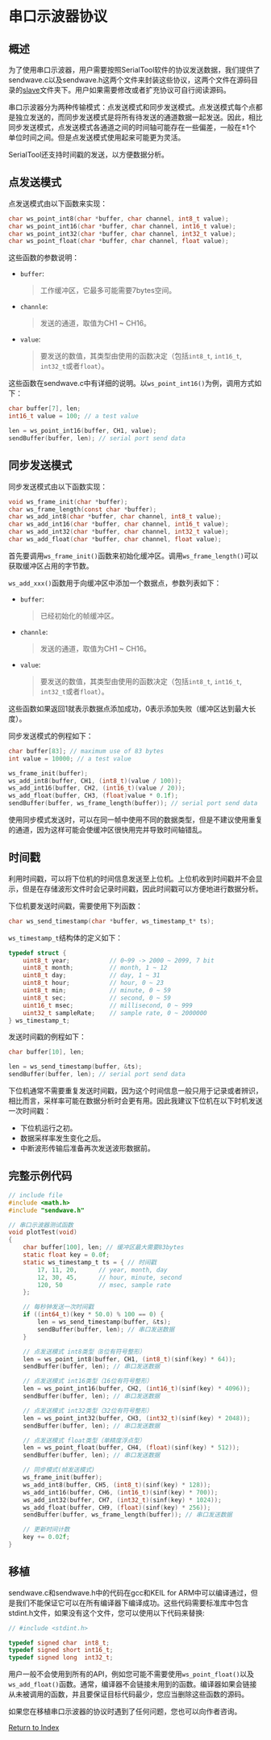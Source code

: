 # 串口示波器协议

## 概述

为了使用串口示波器，用户需要按照SerialTool软件的协议发送数据，我们提供了sendwave.c以及sendwave.h这两个文件来封装这些协议，这两个文件在源码目录的[slave](https://github.com/Le-Seul/SerialTool/tree/master/SerialTool/slave)文件夹下。用户如果需要修改或者扩充协议可自行阅读源码。

串口示波器分为两种传输模式：点发送模式和同步发送模式。点发送模式每个点都是独立发送的，而同步发送模式是将所有待发送的通道数据一起发送。因此，相比同步发送模式，点发送模式各通道之间的时间轴可能存在一些偏差，一般在±1个单位时间之间。但是点发送模式使用起来可能更为灵活。

SerialTool还支持时间戳的发送，以方便数据分析。

## 点发送模式

点发送模式由以下函数来实现：

``` C
char ws_point_int8(char *buffer, char channel, int8_t value);
char ws_point_int16(char *buffer, char channel, int16_t value);
char ws_point_int32(char *buffer, char channel, int32_t value);
char ws_point_float(char *buffer, char channel, float value);
```

这些函数的参数说明：

* `buffer`:

  > 工作缓冲区，它最多可能需要7bytes空间。

* `channle`:

  > 发送的通道，取值为CH1 ~ CH16。

* `value`:

  > 要发送的数值，其类型由使用的函数决定（包括`int8_t`, `int16_t`, 
    `int32_t`或者`float`）。

这些函数在sendwave.c中有详细的说明。以`ws_point_int16()`为例，调用方式如下：
``` C
char buffer[7], len;
int16_t value = 100; // a test value

len = ws_point_int16(buffer, CH1, value);
sendBuffer(buffer, len); // serial port send data
```

## 同步发送模式

同步发送模式由以下函数实现：
``` C
void ws_frame_init(char *buffer);
char ws_frame_length(const char *buffer);
char ws_add_int8(char *buffer, char channel, int8_t value);
char ws_add_int16(char *buffer, char channel, int16_t value);
char ws_add_int32(char *buffer, char channel, int32_t value);
char ws_add_float(char *buffer, char channel, float value);
```

首先要调用`ws_frame_init()`函数来初始化缓冲区。调用`ws_frame_length()`可以获取缓冲区占用的字节数。

`ws_add_xxx()`函数用于向缓冲区中添加一个数据点，参数列表如下：

* `buffer`:

  > 已经初始化的帧缓冲区。

* `channle`:

  > 发送的通道，取值为CH1 ~ CH16。

* `value`:

  > 要发送的数值，其类型由使用的函数决定（包括`int8_t`, `int16_t`, 
    `int32_t`或者`float`）。

这些函数如果返回1就表示数据点添加成功，0表示添加失败（缓冲区达到最大长度）。

同步发送模式的例程如下：
``` C
char buffer[83]; // maximum use of 83 bytes
int value = 10000; // a test value

ws_frame_init(buffer);
ws_add_int8(buffer, CH1, (int8_t)(value / 100));
ws_add_int16(buffer, CH2, (int16_t)(value / 20));
ws_add_float(buffer, CH3, (float)value * 0.1f);
sendBuffer(buffer, ws_frame_length(buffer)); // serial port send data
```

使用同步模式发送时，可以在同一帧中使用不同的数据类型，但是不建议使用重复的通道，因为这样可能会使缓冲区很快用完并导致时间轴错乱。

## 时间戳

利用时间戳，可以将下位机的时间信息发送至上位机。上位机收到时间戳并不会显示，但是在存储波形文件时会记录时间戳，因此时间戳可以方便地进行数据分析。

下位机要发送时间戳，需要使用下列函数：
``` C
char ws_send_timestamp(char *buffer, ws_timestamp_t* ts);
```

`ws_timestamp_t`结构体的定义如下：
``` C
typedef struct {
    uint8_t year;           // 0~99 -> 2000 ~ 2099, 7 bit
    uint8_t month;          // month, 1 ~ 12
    uint8_t day;            // day, 1 ~ 31
    uint8_t hour;           // hour, 0 ~ 23
    uint8_t min;            // minute, 0 ~ 59
    uint8_t sec;            // second, 0 ~ 59
    uint16_t msec;          // millisecond, 0 ~ 999
    uint32_t sampleRate;    // sample rate, 0 ~ 2000000
} ws_timestamp_t;
```

发送时间戳的例程如下：
``` C
char buffer[10], len;

len = ws_send_timestamp(buffer, &ts);
sendBuffer(buffer, len); // serial port send data
```
下位机通常不需要重复发送时间戳，因为这个时间信息一般只用于记录或者辨识，相比而言，采样率可能在数据分析时会更有用。因此我建议下位机在以下时机发送一次时间戳：

* 下位机运行之初。
* 数据采样率发生变化之后。
* 中断波形传输后准备再次发送波形数据前。

## 完整示例代码

``` C
// include file
#include <math.h>
#include "sendwave.h"

// 串口示波器测试函数
void plotTest(void)
{
    char buffer[100], len; // 缓冲区最大需要83bytes
    static float key = 0.0f;
    static ws_timestamp_t ts = { // 时间戳
        17, 11, 20,      // year, month, day
        12, 30, 45,      // hour, minute, second
        120, 50          // msec, sample rate
    };

    // 每秒钟发送一次时间戳
    if ((int64_t)(key * 50.0) % 100 == 0) {
        len = ws_send_timestamp(buffer, &ts);
        sendBuffer(buffer, len); // 串口发送数据
    }

    // 点发送模式 int8类型（8位有符号整形）
    len = ws_point_int8(buffer, CH1, (int8_t)(sinf(key) * 64));
    sendBuffer(buffer, len); // 串口发送数据

    // 点发送模式 int16类型（16位有符号整形）
    len = ws_point_int16(buffer, CH2, (int16_t)(sinf(key) * 4096));
    sendBuffer(buffer, len); // 串口发送数据

    // 点发送模式 int32类型（32位有符号整形）
    len = ws_point_int32(buffer, CH3, (int32_t)(sinf(key) * 2048));
    sendBuffer(buffer, len); // 串口发送数据

    // 点发送模式 float类型（单精度浮点型）
    len = ws_point_float(buffer, CH4, (float)(sinf(key) * 512));
    sendBuffer(buffer, len); // 串口发送数据

    // 同步模式(帧发送模式)
    ws_frame_init(buffer);
    ws_add_int8(buffer, CH5, (int8_t)(sinf(key) * 128));
    ws_add_int16(buffer, CH6, (int16_t)(sinf(key) * 700));
    ws_add_int32(buffer, CH7, (int32_t)(sinf(key) * 1024));
    ws_add_float(buffer, CH9, (float)(sinf(key) * 256));
    sendBuffer(buffer, ws_frame_length(buffer)); // 串口发送数据

    // 更新时间计数
    key += 0.02f;
}
```

## 移植

sendwave.c和sendwave.h中的代码在gcc和KEIL for ARM中可以编译通过，但是我们不能保证它可以在所有编译器下编译成功。这些代码需要标准库中包含stdint.h文件，如果没有这个文件，您可以使用以下代码来替换:
``` C
// #include <stdint.h>

typedef signed char  int8_t;
typedef signed short int16_t;
typedef signed long  int32_t;
```

用户一般不会使用到所有的API，例如您可能不需要使用`ws_point_float()`以及`ws_add_float()`函数。通常，编译器不会链接未用到的函数。编译器如果会链接从未被调用的函数，并且要保证目标代码最少，您应当删除这些函数的源码。

如果您在移植串口示波器的协议时遇到了任何问题，您也可以向作者咨询。

[Return to Index](./index.md)
